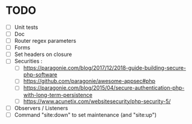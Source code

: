 # TODO

- [ ] Unit tests
- [ ] Doc
- [ ] Router regex parameters
- [ ] Forms
- [ ] Set headers on closure
- [ ] Securities :
    - [ ] https://paragonie.com/blog/2017/12/2018-guide-building-secure-php-software
    - [ ] https://github.com/paragonie/awesome-appsec#php
    - [ ] https://paragonie.com/blog/2015/04/secure-authentication-php-with-long-term-persistence
    - [ ] https://www.acunetix.com/websitesecurity/php-security-5/
- [ ] Observers / Listeners
- [ ] Command "site:down" to set maintenance (and "site:up")
